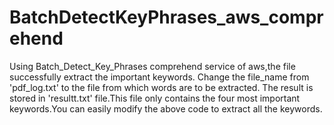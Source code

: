 # BatchDetectKeyPhrases_aws_comprehend
Using Batch_Detect_Key_Phrases comprehend service of aws,the file successfully extract the important keywords.
Change the file_name from 'pdf_log.txt' to the file from which words are to be extracted.
The result is stored in 'resultt.txt' file.This file only contains the four most important keywords.You can easily modify the above code to extract all the keywords.

